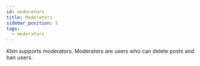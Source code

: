 ```yaml
---
id: moderators
title: Moderators
sidebar_position: 5
tags:
  - moderators
---
```


Kbin supports moderators. Moderators are users who can delete posts and ban users.